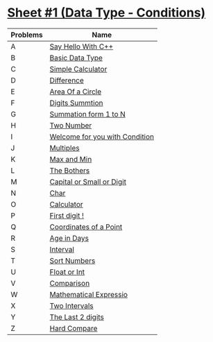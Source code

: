 # [Sheet #1 (Data Type - Conditions)](https://codeforces.com/group/MWSDmqGsZm/contest/219158)
|Problems| Name |
|--|--|
|A| [Say Hello With C++]()|
|B| [Basic Data Type]()|
|C|[Simple Calculator]()|
|D|[Difference]()|
|E|[Area Of a Circle]()|
|F|[Digits Summtion]()|
|G|[Summation form 1 to N]()|
|H|[Two Number]()|
|I|[Welcome for you with Condition]()|
|J|[Multiples]()|
|K|[Max and Min]()|
|L|[The Bothers]()|
|M|[Capital or Small or Digit]()|
|N|[Char]()|
|O|[Calculator]()|
|P|[First digit !]()|
|Q|[Coordinates of a Point]()|
|R|[Age in Days]()|
|S|[Interval]()|
|T|[Sort Numbers]()|
|U|[Float or Int]()|
|V|[Comparison]()|
|W|[Mathematical Expressio]()|
|X|[Two Intervals]()|
|Y|[The Last 2 digits]()|
|Z|[Hard Compare]()|

